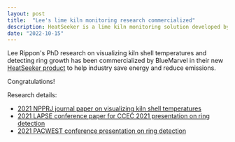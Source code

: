 ```yaml
---
layout: post
title:  "Lee's lime kiln monitoring research commercialized"
description: HeatSeeker is a lime kiln monitoring solution developed by BlueMarvel AI to help industry save energy
date: "2022-10-15"
---
```


Lee Rippon's PhD research on visualizing kiln shell temperatures and detecting ring growth has been commercialized by BlueMarvel in their new [HeatSeeker product](https://www.bluemarvel.ai/heatseeker) to help industry save energy and reduce emissions.

Congratulations!

Research details:

- [2021 NPPRJ journal paper on visualizing kiln shell temperatures](https://www.degruyter.com/document/doi/10.1515/npprj-2021-0048/html)
- [2021 LAPSE conference paper for CCEC 2021 presentation on ring detection](http://psecommunity.org/wp-content/plugins/wpor/includes/file/2110/LAPSE-2021.0792-1v1.pdf)
- [2021 PACWEST conference presentation on ring detection](https://www.youtube.com/watch?v=zLHGEO69wZc&feature=youtu.be)

